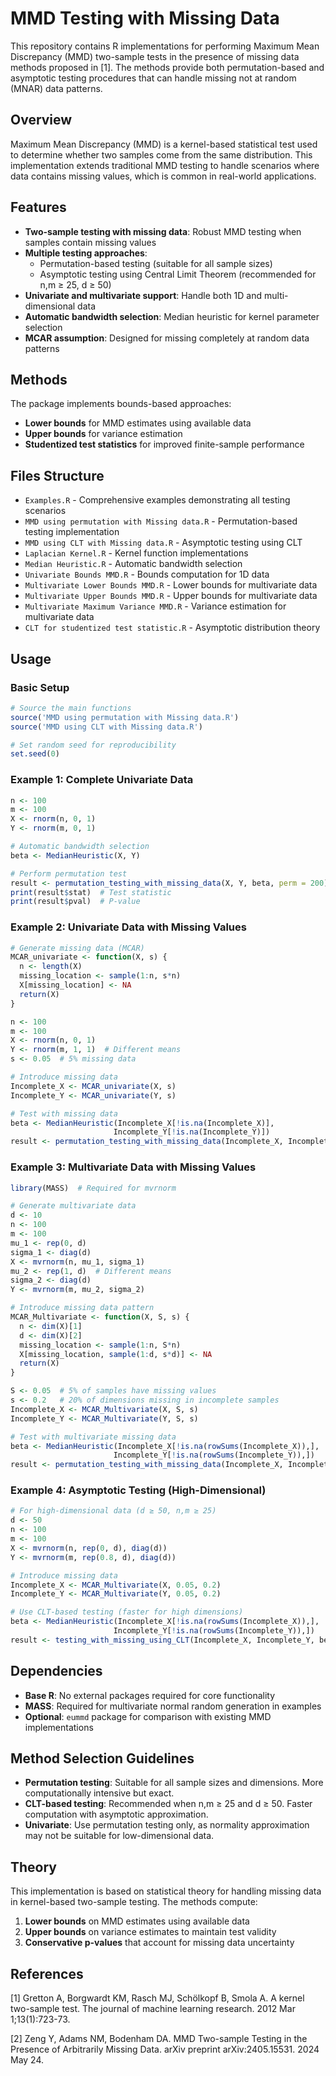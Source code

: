 # MMD Testing with Missing Data

This repository contains R implementations for performing Maximum Mean Discrepancy (MMD) two-sample tests in the presence of missing data methods proposed in [1]. The methods provide both permutation-based and asymptotic testing procedures that can handle missing not at random (MNAR) data patterns.

## Overview

Maximum Mean Discrepancy (MMD) is a kernel-based statistical test used to determine whether two samples come from the same distribution. This implementation extends traditional MMD testing to handle scenarios where data contains missing values, which is common in real-world applications.

## Features

- **Two-sample testing with missing data**: Robust MMD testing when samples contain missing values
- **Multiple testing approaches**: 
  - Permutation-based testing (suitable for all sample sizes)
  - Asymptotic testing using Central Limit Theorem (recommended for n,m ≥ 25, d ≥ 50)
- **Univariate and multivariate support**: Handle both 1D and multi-dimensional data
- **Automatic bandwidth selection**: Median heuristic for kernel parameter selection
- **MCAR assumption**: Designed for missing completely at random data patterns

## Methods

The package implements bounds-based approaches:
- **Lower bounds** for MMD estimates using available data
- **Upper bounds** for variance estimation
- **Studentized test statistics** for improved finite-sample performance

## Files Structure

- `Examples.R` - Comprehensive examples demonstrating all testing scenarios
- `MMD using permutation with Missing data.R` - Permutation-based testing implementation
- `MMD using CLT with Missing data.R` - Asymptotic testing using CLT
- `Laplacian Kernel.R` - Kernel function implementations
- `Median Heuristic.R` - Automatic bandwidth selection
- `Univariate Bounds MMD.R` - Bounds computation for 1D data
- `Multivariate Lower Bounds MMD.R` - Lower bounds for multivariate data
- `Multivariate Upper Bounds MMD.R` - Upper bounds for multivariate data
- `Multivariate Maximum Variance MMD.R` - Variance estimation for multivariate data
- `CLT for studentized test statistic.R` - Asymptotic distribution theory

## Usage

### Basic Setup

```r
# Source the main functions
source('MMD using permutation with Missing data.R')
source('MMD using CLT with Missing data.R')

# Set random seed for reproducibility
set.seed(0)
```

### Example 1: Complete Univariate Data

```r
n <- 100
m <- 100
X <- rnorm(n, 0, 1)
Y <- rnorm(m, 0, 1)

# Automatic bandwidth selection
beta <- MedianHeuristic(X, Y)

# Perform permutation test
result <- permutation_testing_with_missing_data(X, Y, beta, perm = 200)
print(result$stat)  # Test statistic
print(result$pval)  # P-value
```

### Example 2: Univariate Data with Missing Values

```r
# Generate missing data (MCAR)
MCAR_univariate <- function(X, s) {
  n <- length(X)
  missing_location <- sample(1:n, s*n)
  X[missing_location] <- NA
  return(X)
}

n <- 100
m <- 100
X <- rnorm(n, 0, 1)
Y <- rnorm(m, 1, 1)  # Different means
s <- 0.05  # 5% missing data

# Introduce missing data
Incomplete_X <- MCAR_univariate(X, s)
Incomplete_Y <- MCAR_univariate(Y, s)

# Test with missing data
beta <- MedianHeuristic(Incomplete_X[!is.na(Incomplete_X)], 
                       Incomplete_Y[!is.na(Incomplete_Y)])
result <- permutation_testing_with_missing_data(Incomplete_X, Incomplete_Y, beta, perm = 100)
```

### Example 3: Multivariate Data with Missing Values

```r
library(MASS)  # Required for mvrnorm

# Generate multivariate data
d <- 10
n <- 100
m <- 100
mu_1 <- rep(0, d)
sigma_1 <- diag(d)
X <- mvrnorm(n, mu_1, sigma_1)
mu_2 <- rep(1, d)  # Different means
sigma_2 <- diag(d)
Y <- mvrnorm(m, mu_2, sigma_2)

# Introduce missing data pattern
MCAR_Multivariate <- function(X, S, s) {
  n <- dim(X)[1]
  d <- dim(X)[2]
  missing_location <- sample(1:n, S*n)
  X[missing_location, sample(1:d, s*d)] <- NA
  return(X)
}

S <- 0.05  # 5% of samples have missing values
s <- 0.2   # 20% of dimensions missing in incomplete samples
Incomplete_X <- MCAR_Multivariate(X, S, s)
Incomplete_Y <- MCAR_Multivariate(Y, S, s)

# Test with multivariate missing data
beta <- MedianHeuristic(Incomplete_X[!is.na(rowSums(Incomplete_X)),],
                       Incomplete_Y[!is.na(rowSums(Incomplete_Y)),])
result <- permutation_testing_with_missing_data(Incomplete_X, Incomplete_Y, beta, perm = 100)
```

### Example 4: Asymptotic Testing (High-Dimensional)

```r
# For high-dimensional data (d ≥ 50, n,m ≥ 25)
d <- 50
n <- 100
m <- 100
X <- mvrnorm(n, rep(0, d), diag(d))
Y <- mvrnorm(m, rep(0.8, d), diag(d))

# Introduce missing data
Incomplete_X <- MCAR_Multivariate(X, 0.05, 0.2)
Incomplete_Y <- MCAR_Multivariate(Y, 0.05, 0.2)

# Use CLT-based testing (faster for high dimensions)
beta <- MedianHeuristic(Incomplete_X[!is.na(rowSums(Incomplete_X)),],
                       Incomplete_Y[!is.na(rowSums(Incomplete_Y)),])
result <- testing_with_missing_using_CLT(Incomplete_X, Incomplete_Y, beta)
```

## Dependencies

- **Base R**: No external packages required for core functionality
- **MASS**: Required for multivariate normal random generation in examples
- **Optional**: `eummd` package for comparison with existing MMD implementations

## Method Selection Guidelines

- **Permutation testing**: Suitable for all sample sizes and dimensions. More computationally intensive but exact.
- **CLT-based testing**: Recommended when n,m ≥ 25 and d ≥ 50. Faster computation with asymptotic approximation.
- **Univariate**: Use permutation testing only, as normality approximation may not be suitable for low-dimensional data.

## Theory

This implementation is based on statistical theory for handling missing data in kernel-based two-sample testing. The methods compute:

1. **Lower bounds** on MMD estimates using available data
2. **Upper bounds** on variance estimates to maintain test validity
3. **Conservative p-values** that account for missing data uncertainty

## References

[1] Gretton A, Borgwardt KM, Rasch MJ, Schölkopf B, Smola A. A kernel two-sample test. The journal of machine learning research. 2012 Mar 1;13(1):723-73.

[2] Zeng Y, Adams NM, Bodenham DA. MMD Two-sample Testing in the Presence of Arbitrarily Missing Data. arXiv preprint arXiv:2405.15531. 2024 May 24.
